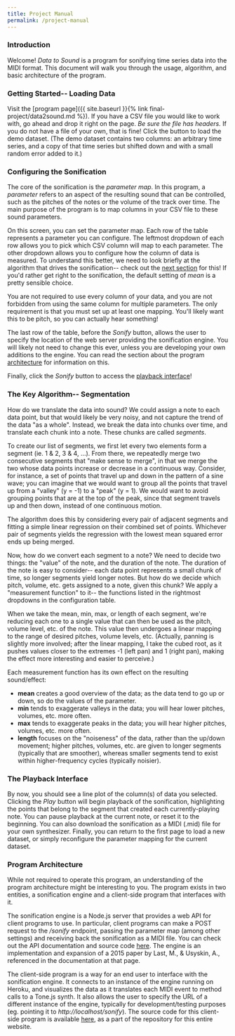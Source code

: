 ```yaml
---
title: Project Manual
permalink: /project-manual
---
```


### Introduction

Welcome! *Data to Sound* is a program for sonifying time series data into the MIDI format. This document will walk you through the usage, algorithm, and basic architecture of the program. 

### Getting Started-- Loading Data

Visit the [program page]({{ site.baseurl }}{% link final-project/data2sound.md %}). If you have a CSV file you would like to work with, go ahead and drop it right on the page. *Be sure the file has headers.* If you do not have a file of your own, that is fine! Click the button to load the demo dataset. (The demo dataset contains two columns: an arbitrary time series, and a copy of that time series but shifted down and with a small random error added to it.)

### Configuring the Sonification

The core of the sonification is the *parameter map*. In this program, a *parameter* refers to an aspect of the resulting sound that can be controlled, such as the pitches of the notes or the volume of the track over time. The main purpose of the program is to map columns in your CSV file to these sound parameters.

On this screen, you can set the parameter map. Each row of the table represents a parameter you can configure. The leftmost dropdown of each row allows you to pick which CSV column will map to each parameter. The other dropdown allows you to configure how the column of data is measured. To understand this better, we need to look briefly at the algorithm that drives the sonification-- check out the [next section](#the-key-algorithm-segmentation) for this! If you'd rather get right to the sonification, the default setting of *mean* is a pretty sensible choice. 

You are not required to use every column of your data, and you are not forbidden from using the same column for multiple parameters. The only requirement is that you must set up at least one mapping. You'll likely want this to be pitch, so you can actually hear something!

The last row of the table, before the *Sonify* button, allows the user to specify the location of the web server providing the sonification engine. You will likely not need to change this ever, unless you are developing your own additions to the engine. You can read the section about the program [architecture](#program-architecture) for information on this.

Finally, click the *Sonify* button to access the [playback interface](#the-playback-interface)!

### The Key Algorithm-- Segmentation

How do we translate the data into sound? We could assign a note to each data point, but that would likely be very noisy, and not capture the trend of the data "as a whole". Instead, we break the data into chunks over time, and translate each chunk into a note. These chunks are called *segments*.

To create our list of segments, we first let every two elements form a segment (ie. 1 & 2, 3 & 4, ...). From there, we repeatedly merge two consecutive segments that "make sense to merge", in that we merge the two whose data points increase or decrease in a continuous way. Consider, for instance, a set of points that travel up and down in the pattern of a sine wave; you can imagine that we would want to group all the points that travel up from a "valley" (y = -1) to a "peak" (y = 1). We would want to avoid grouping points that are at the top of the peak, since that segment travels up and then down, instead of one continuous motion.

The algorithm does this by considering every pair of adjacent segments and fitting a simple linear regression on their combined set of points. Whichever pair of segments yields the regression with the lowest mean squared error ends up being merged. 

Now, how do we convert each segment to a note? We need to decide two things: the "value" of the note, and the duration of the note. The duration of the note is easy to consider-- each data point represents a small chunk of time, so longer segments yield longer notes. But how do we decide which pitch, volume, etc. gets assigned to a note, given this chunk? We apply a "measurement function" to it-- the functions listed in the rightmost dropdowns in the configuration table.

When we take the mean, min, max, or length of each segment, we're reducing each one to a single value that can then be used as the pitch, volume level, etc. of the note. This value then undergoes a linear mapping to the range of desired pitches, volume levels, etc. (Actually, panning is slightly more involved; after the linear mapping, I take the cubed root, as it pushes values closer to the extremes -1 (left pan) and 1 (right pan), making the effect more interesting and easier to perceive.)

Each measurement function has its own effect on the resulting sound/effect:

- **mean** creates a good overview of the data; as the data tend to go up or down, so do the values of the parameter.
- **min** tends to exaggerate valleys in the data; you will hear lower pitches, volumes, etc. more often.
- **max** tends to exaggerate peaks in the data; you will hear higher pitches, volumes, etc. more often.
- **length** focuses on the "noiseness" of the data, rather than the up/down movement; higher pitches, volumes, etc. are given to longer segments (typically that are smoother), whereas smaller segments tend to exist within higher-frequency cycles (typically noisier).

### The Playback Interface

By now, you should see a line plot of the column(s) of data you selected. Clicking the *Play* button will begin playback of the sonification, highlighting the points that belong to the segment that created each currently-playing note. You can pause playback at the current note, or reset it to the beginning. You can also download the sonification as a MIDI (.mid) file for your own synthesizer. Finally, you can return to the first page to load a new dataset, or simply reconfigure the parameter mapping for the current dataset. 

### Program Architecture

While not required to operate this program, an understanding of the program architecture might be interesting to you. The program exists in two entities, a sonification engine and a client-side program that interfaces with it. 

The sonification engine is a Node.js server that provides a web API for client programs to use. In particular, client programs can make a POST request to the */sonify* endpoint, passing the parameter map (among other settings) and receiving back the sonification as a MIDI file. You can check out the API documentation and source code [here](https://github.com/thanasibakis/data2sound). The engine is an implementation and expansion of a 2015 paper by Last, M., & Usyskin, A., referenced in the documentation at that page.

The client-side program is a way for an end user to interface with the sonification engine. It connects to an instance of the engine running on Heroku, and visualizes the data as it translates each MIDI event to method calls to a Tone.js synth. It also allows the user to specify the URL of a different instance of the engine, typically for development/testing purposes (eg. pointing it to *http://localhost/sonify*). The source code for this client-side program is available [here](https://github.com/thanasibakis/CS190/tree/master/final-project), as a part of the repository for this entire website.